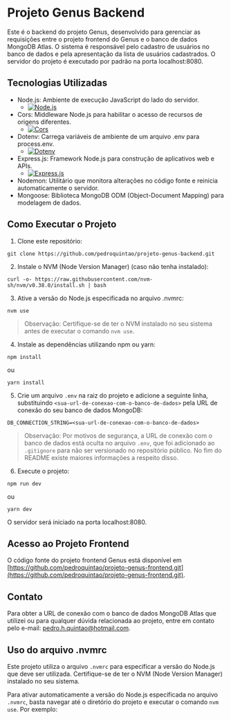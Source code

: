 # Projeto Genus Backend

Este é o backend do projeto Genus, desenvolvido para gerenciar as requisições entre o projeto frontend do Genus e o banco de dados MongoDB Atlas. O sistema é responsável pelo cadastro de usuários no banco de dados e pela apresentação da lista de usuários cadastrados. O servidor do projeto é executado por padrão na porta localhost:8080.

## Tecnologias Utilizadas

- Node.js: Ambiente de execução JavaScript do lado do servidor.
  - [![Node.js](https://img.shields.io/badge/Node.js-20.11.0-green)](https://nodejs.org/)
- Cors: Middleware Node.js para habilitar o acesso de recursos de origens diferentes.
  - [![Cors](https://img.shields.io/badge/Cors-2.8.5-blue)](https://www.npmjs.com/package/cors)
- Dotenv: Carrega variáveis de ambiente de um arquivo .env para process.env.
  - [![Dotenv](https://img.shields.io/badge/Dotenv-16.4.5-yellow)](https://www.npmjs.com/package/dotenv)
- Express.js: Framework Node.js para construção de aplicativos web e APIs.
  - [![Express.js](https://img.shields.io/badge/Express.js-4.19.2-lightgrey)](https://expressjs.com/)
- Nodemon: Utilitário que monitora alterações no código fonte e reinicia automaticamente o servidor.
- Mongoose: Biblioteca MongoDB ODM (Object-Document Mapping) para modelagem de dados.

## Como Executar o Projeto

1. Clone este repositório:
```
git clone https://github.com/pedroquintao/projeto-genus-backend.git
```

2. Instale o NVM (Node Version Manager) (caso não tenha instalado):
```
curl -o- https://raw.githubusercontent.com/nvm-sh/nvm/v0.38.0/install.sh | bash
```

3. Ative a versão do Node.js especificada no arquivo .nvmrc:
```
nvm use
```
> Observação: Certifique-se de ter o NVM instalado no seu sistema antes de executar o comando `nvm use`.

4. Instale as dependências utilizando npm ou yarn:
```
npm install
```
  ou
```
yarn install
```

5. Crie um arquivo `.env` na raiz do projeto e adicione a seguinte linha, substituindo `<sua-url-de-conexao-com-o-banco-de-dados>` pela URL de conexão do seu banco de dados MongoDB:
```
DB_CONNECTION_STRING=<sua-url-de-conexao-com-o-banco-de-dados>
```
> Observação: Por motivos de segurança, a URL de conexão com o banco de dados está oculta no arquivo `.env`, que foi adicionado ao `.gitignore` para não ser versionado no repositório público. No fim do README existe maiores informações a respeito disso.

6. Execute o projeto:
```
npm run dev
```
  ou
```
yarn dev
```
O servidor será iniciado na porta localhost:8080.

## Acesso ao Projeto Frontend

O código fonte do projeto frontend Genus está disponível em [https://github.com/pedroquintao/projeto-genus-frontend.git](https://github.com/pedroquintao/projeto-genus-frontend.git).

## Contato

Para obter a URL de conexão com o banco de dados MongoDB Atlas que utilizei ou para qualquer dúvida relacionada ao projeto, entre em contato pelo e-mail: pedro.h.quintao@hotmail.com.


## Uso do arquivo .nvmrc

Este projeto utiliza o arquivo `.nvmrc` para especificar a versão do Node.js que deve ser utilizada. Certifique-se de ter o NVM (Node Version Manager) instalado no seu sistema.

Para ativar automaticamente a versão do Node.js especificada no arquivo `.nvmrc`, basta navegar até o diretório do projeto e executar o comando `nvm use`. Por exemplo:

